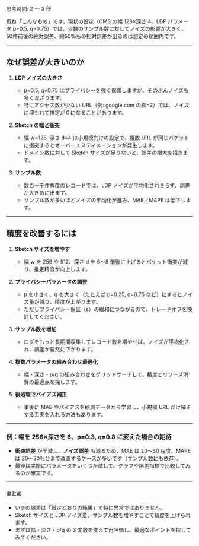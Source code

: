 思考時間: 2 ～ 3 秒


概ね「こんなもの」です。現状の設定（CMS の幅 128×深さ 4、LDP パラメータ p=0.5, q=0.75）では、少数のサンプル数に対してノイズの影響が大きく、50件前後の絶対誤差、約50％もの相対誤差が出るのは想定の範囲内です。

---

## なぜ誤差が大きいのか

1. **LDP ノイズの大きさ**

   * p=0.5, q=0.75 はプライバシーを強く保護しますが、そのぶんノイズも多く混ざります。
   * 特にアクセス数が少ない URL（例: google.com の真=2）では、ノイズに埋もれて推定が０になることがあります。

2. **Sketch の幅と衝突**

   * 幅 w=128, 深さ d=4 は小規模向けの設定で、複数 URL が同じバケットに衝突するとオーバーエスティメーションが発生します。
   * ドメイン数に対して Sketch サイズが足りないと、誤差の増大を招きます。

3. **サンプル数**

   * 数百〜千件程度のレコードでは、LDP ノイズが平均化されきらず、誤差が大きめに出ます。
   * サンプル数が多いほどノイズの平均化が進み、MAE／MAPE は低下します。

---

## 精度を改善するには

1. **Sketch サイズを増やす**

   * 幅 w を 256 や 512、深さ d を 6〜8 前後に上げるとバケット衝突が減り、推定精度が向上します。
2. **プライバシーパラメータの調整**

   * p を小さく、q を大きく（たとえば p=0.25, q=0.75 など）にするとノイズ量が減り、精度が上がります。
   * ただしプライバシー保証（ε）の緩和につながるので、トレードオフを検討してください。
3. **サンプル数を増加**

   * ログをもっと長期間収集してレコード数を増やせば、ノイズが平均化され、誤差が自然に下がります。
4. **複数パラメータの組み合わせ最適化**

   * 幅・深さ・p/q の組み合わせをグリッドサーチして、精度とリソース消費の最適点を探します。
5. **後処理でバイアス補正**

   * 事後に MAE やバイアスを観測データから学習し、小規模 URL だけ補正する工夫を入れる方法もあります。

---

### 例：幅を 256×深さを 6、p=0.3, q=0.8 に変えた場合の期待

* **衝突誤差** が半減し、**ノイズ誤差** も減るため、MAE は 20～30 程度、MAPE は 20～30％台まで改善するケースが多いです（サンプル数にも依存）。
* 最後は実際にパラメータをいくつか試して、グラフや誤差指標で比較してみるのが確実です。

---

#### まとめ

* いまの誤差は「設定どおりの結果」で特に異常ではありません。
* Sketch サイズと LDP ノイズ量、サンプル数を増やすことで精度を上げられます。
* まずは幅・深さ・p/q の 3 変数を変えて再評価し、最適なポイントを探してみてください。
